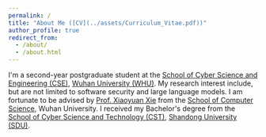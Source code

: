 ```yaml
---
permalink: /
title: "About Me ([CV](../assets/Curriculum_Vitae.pdf))"
author_profile: true
redirect_from: 
  - /about/
  - /about.html
---
```


I'm a second-year postgraduate student at the [School of Cyber Science and Engineering (CSE)](https://cse.whu.edu.cn/), [Wuhan University (WHU)](https://www.whu.edu.cn/). My research interest include, but are not limited to software security and large language models. I am fortunate to be advised by [Prof. Xiaoyuan Xie](https://xiaoyuanxie.github.io/) from the [School of Computer Science](https://cs.whu.edu.cn/), Wuhan University. I received my Bachelor's degree from the [School of Cyber Science and Technology (CST)](https://www.sdu.edu.cn/), [Shandong University (SDU)](https://cst.qd.sdu.edu.cn/).
